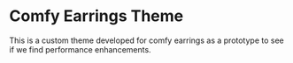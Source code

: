 Comfy Earrings Theme
===

This is a custom theme developed for comfy earrings as a prototype to see if we find performance enhancements.
